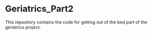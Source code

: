 # Geriatrics_Part2
This repository contains the code for getting out of the bed part of the geriatrics project.

